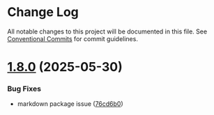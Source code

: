 # Change Log

All notable changes to this project will be documented in this file.
See [Conventional Commits](https://conventionalcommits.org) for commit guidelines.

# [1.8.0](https://github.com/baaaaaaaaasowenyaaaaaaamamabeatsebaaah/svarog/compare/@svarog-ui/theme-default@1.7.0...@svarog-ui/theme-default@1.8.0) (2025-05-30)

### Bug Fixes

- markdown package issue ([76cd6b0](https://github.com/baaaaaaaaasowenyaaaaaaamamabeatsebaaah/svarog/commit/76cd6b08025e78474d914fff2c78fe5a39197c6e))
